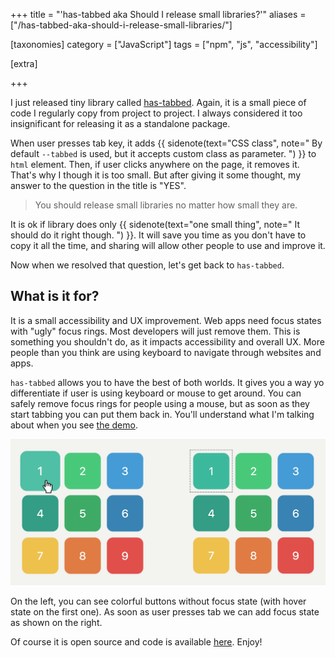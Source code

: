+++
title = "'has-tabbed aka Should I release small libraries?'"
aliases = ["/has-tabbed-aka-should-i-release-small-libraries/"]

[taxonomies]
category = ["JavaScript"]
tags = ["npm", "js", "accessibility"]

[extra]

+++

I just released tiny library called [has-tabbed](https://www.npmjs.com/package/has-tabbed).
Again, it is a small piece of code I regularly copy from project to project.
I always considered it too insignificant for releasing it as a standalone package.

When user presses tab key, it adds
{{ sidenote(text="CSS class", note="
By default `--tabbed` is used, but it accepts custom class as parameter.
") }}
to `html` element.
Then, if user clicks anywhere on the page, it removes it. That's why I though it is too small.
But after giving it some thought, my answer to the question in the title is "YES".

> You should release small libraries no matter how small they are.

<!-- more -->

It is ok if library does only
{{ sidenote(text="one small thing", note="
It should do it right though.
") }}.
It will save you time as you don't have to copy it all the time,
and sharing will allow other people to use and improve it.

Now when we resolved that question, let's get back to `has-tabbed`.

## What is it for?

It is a small accessibility and UX improvement.
Web apps need focus states with "ugly" focus rings.
Most developers will just remove them.
This is something you shouldn't do, as it impacts accessibility and overall UX.
More people than you think are using keyboard to navigate through websites and apps.

`has-tabbed` allows you to have the best of both worlds.
It gives you a way yo differentiate if user is using keyboard or mouse to get around.
You can safely remove focus rings for people using a mouse,
but as soon as they start tabbing you can put them back in.
You'll understand what I'm talking about when you see [the demo](https://muffinman.io/has-tabbed/).

!["has-tabbed" in action](/img/projects/has-tabbed.png)

On the left, you can see colorful buttons without focus state (with hover state on the first one).
As soon as user presses tab we can add focus state as shown on the right.

Of course it is open source and code is available [here](https://github.com/Stanko/has-tabbed).
Enjoy!
